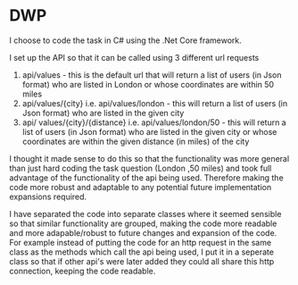 # DWP
I choose to code the task in C# using the .Net Core framework.

I set up the API so that it can be called using 3 different url requests

1. api/values  - this is the default url that will return a list of users (in Json format) who are listed in London or whose coordinates are within 50 miles
2. api/values/{city} i.e. api/values/london - this will return a list of users (in Json format) who are listed in the given city
3. api/ values/{city}/{distance} i.e. api/values/london/50 - this will return a list of users (in Json format) who are listed in the given city or whose coordinates are within the given distance (in miles) of the city

I thought it made sense to do this so that the functionality was more general than just hard coding the task question (London ,50 miles) and took full advantage of the functionality of the api being used.  Therefore making the code more robust and adaptable to any potential future implementation expansions required.

I have separated the code into separate classes where it seemed sensible so that similar functionality are grouped, making the code more readable and more adapable/robust to future changes and expansion of the code. 
For example instead of putting the code for an http request in the same class as the methods which call the api being used, I put it in a seperate class so that if other api's were later added they could all share this http connection, keeping the code readable.
